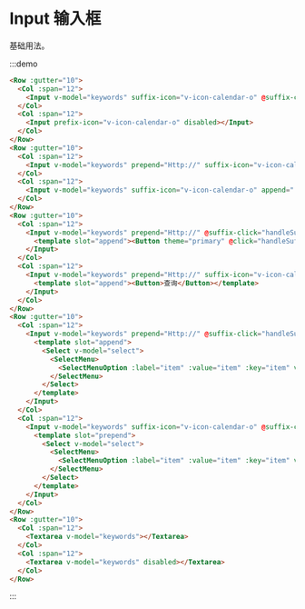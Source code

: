 # Input 输入框

基础用法。

:::demo 

```html
<Row :gutter="10">
  <Col :span="12">
    <Input v-model="keywords" suffix-icon="v-icon-calendar-o" @suffix-click="handleSuffix" @keyup.enter="handleSuffix"></Input>
  </Col>
  <Col :span="12">
    <Input prefix-icon="v-icon-calendar-o" disabled></Input>
  </Col>
</Row>
<Row :gutter="10">
  <Col :span="12">
    <Input v-model="keywords" prepend="Http://" suffix-icon="v-icon-calendar-o" @suffix-click="handleSuffix"></Input>
  </Col>
  <Col :span="12">
    <Input v-model="keywords" suffix-icon="v-icon-calendar-o" append=".com" disabled></Input>
  </Col>
</Row>
<Row :gutter="10">
  <Col :span="12">
    <Input v-model="keywords" prepend="Http://" @suffix-click="handleSuffix">
      <template slot="append"><Button theme="primary" @click="handleSuffix">查询</Button></template>
    </Input>
  </Col>
  <Col :span="12">
    <Input v-model="keywords" prepend="Http://" suffix-icon="v-icon-calendar-o" @suffix-click="handleSuffix">
      <template slot="append"><Button>查询</Button></template>
    </Input>
  </Col>
</Row>
<Row :gutter="10">
  <Col :span="12">
    <Input v-model="keywords" prepend="Http://" @suffix-click="handleSuffix">
      <template slot="append">
        <Select v-model="select">
          <SelectMenu>
            <SelectMenuOption :label="item" :value="item" :key="item" v-for="item in options"></SelectMenuOption>
          </SelectMenu>
        </Select>
      </template>
    </Input>
  </Col>
  <Col :span="12">
    <Input v-model="keywords" suffix-icon="v-icon-calendar-o" @suffix-click="handleSuffix">
      <template slot="prepend">
        <Select v-model="select">
          <SelectMenu>
            <SelectMenuOption :label="item" :value="item" :key="item" v-for="item in options"></SelectMenuOption>
          </SelectMenu>
        </Select>
      </template>
    </Input>
  </Col>
</Row>
<Row :gutter="10">
  <Col :span="12">
    <Textarea v-model="keywords"></Textarea>
  </Col>
  <Col :span="12">
    <Textarea v-model="keywords" disabled></Textarea>
  </Col>
</Row>
```
:::
    
<script>
  import Row from '@/components/row';
  import Col from '@/components/col';
  import Input from '@/components/input';
  import Textarea from '@/components/textarea';
  import Button from '@/components/button';
  import Select from '@/components/select';
  import SelectMenu from '@/components/select-menu';
  import SelectMenuOption from '@/components/select-menu-option';

  export default {
    components: {
      Row,
      Col,
      Input,
      Textarea,
      Button,
      Select,
      SelectMenu,
      SelectMenuOption,
    },
    data() {
      return {
        keywords: '',
        select: '上海',
        options: ['上海', '北京', '广州', '深圳'],
      };
    },
    methods: {
      handleSuffix() {
        console.log(this.keywords);
      },
    },
  };
</script>
<style lang="scss" scoped>

</style>